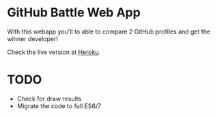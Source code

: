 # GitHub Battle Web App

With this webapp you'll to able to compare 2 GitHub profiles and get the winner developer!

Check the live version at [Heroku](https://rcart-github-battle.herokuapp.com/).

# TODO
* Check for draw results
* Migrate the code to full ES6/7
